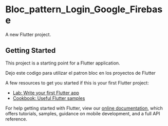 # Bloc_pattern_Login_Google_Firebase

A new Flutter project.

## Getting Started

This project is a starting point for a Flutter application.

Dejo este codigo para utilizar el patron bloc en los proyectos de Flutter

A few resources to get you started if this is your first Flutter project:

- [Lab: Write your first Flutter app](https://flutter.dev/docs/get-started/codelab)
- [Cookbook: Useful Flutter samples](https://flutter.dev/docs/cookbook)

For help getting started with Flutter, view our
[online documentation](https://flutter.dev/docs), which offers tutorials,
samples, guidance on mobile development, and a full API reference.
